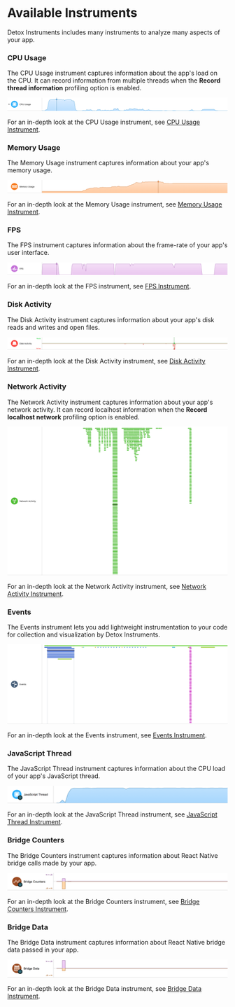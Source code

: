 # Available Instruments

Detox Instruments includes many instruments to analyze many aspects of your app.

### CPU Usage

The CPU Usage instrument captures information about the app's load on the CPU. It can record information from multiple threads when the **Record thread information** profiling option is enabled.

![CPU Usage](Resources/Instrument_CPUUsage.png "CPU Usage")

For an in-depth look at the CPU Usage instrument, see [CPU Usage Instrument](Instrument_CPUUsage.md).

### Memory Usage

The Memory Usage instrument captures information about your app's memory usage.

![Memory Usage](Resources/Instrument_MemoryUsage.png "Memory Usage")

For an in-depth look at the Memory Usage instrument, see [Memory Usage Instrument](Instrument_MemoryUsage.md).

### FPS

The FPS instrument captures information about the frame-rate of your app's user interface.

![FPS](Resources/Instrument_FPS.png "FPS")

For an in-depth look at the FPS instrument, see [FPS Instrument](Instrument_FPS.md).

### Disk Activity

The Disk Activity instrument captures information about your app's disk reads and writes and open files.

![Disk Activity](Resources/Instrument_DiskActivity.png "Disk Activity")

For an in-depth look at the Disk Activity instrument, see [Disk Activity Instrument](Instrument_DiskActivity.md).

### Network Activity

The Network Activity instrument captures information about your app's network activity. It can record localhost information when the **Record localhost network** profiling option is enabled.

![Network Activity](Resources/Instrument_NetworkActivity.png "Network Activity")

For an in-depth look at the Network Activity instrument, see [Network Activity Instrument](Instrument_NetworkActivity.md).

### Events

The Events instrument lets you add lightweight instrumentation to your code for collection and visualization by Detox Instruments.

![Events](Resources/Instrument_Events.png "Events")

For an in-depth look at the Events instrument, see [Events Instrument](Instrument_Events.md).

### JavaScript Thread

The JavaScript Thread instrument captures information about the CPU load of your app's JavaScript thread.

![JavaScript Thread](Resources/Instrument_RNJSThread.png "JavaScript Thread")

For an in-depth look at the JavaScript Thread instrument, see [JavaScript Thread Instrument](Instrument_JavaScriptThread.md).

### Bridge Counters

The Bridge Counters instrument captures information about React Native bridge calls made by your app.

![Bridge Counters](Resources/Instrument_RNBridgeCounters.png "Bridge Counters")

For an in-depth look at the Bridge Counters instrument, see [Bridge Counters Instrument](Instrument_BridgeCounters.md).

### Bridge Data

The Bridge Data instrument captures information about React Native bridge data passed in your app.

![Bridge Data](Resources/Instrument_RNBridgeData.png "Bridge Data")

For an in-depth look at the Bridge Data instrument, see [Bridge Data Instrument](Instrument_BridgeData.md).